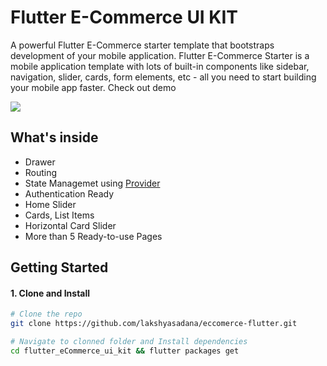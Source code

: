 # Flutter E-Commerce UI KIT

A powerful Flutter E-Commerce starter template that bootstraps development of your mobile application. Flutter E-Commerce Starter is a mobile application template with lots of built-in components like sidebar, navigation, slider, cards, form elements, etc - all you need to start building your mobile app faster. Check out demo

![](demo/full.gif)

## What's inside

- Drawer 
- Routing
- State Managemet using [Provider](https://pub.dev/packages/provider)
- Authentication Ready
- Home Slider
- Cards, List Items
- Horizontal Card Slider
- More than 5 Ready-to-use Pages


## Getting Started

#### 1. Clone and Install

```bash
# Clone the repo
git clone https://github.com/lakshyasadana/eccomerce-flutter.git

# Navigate to clonned folder and Install dependencies
cd flutter_eCommerce_ui_kit && flutter packages get
```





